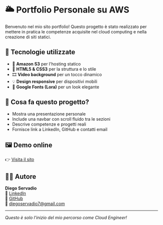 # 🌥️ Portfolio Personale su AWS

Benvenuto nel mio sito portfolio! Questo progetto è stato realizzato per mettere in pratica le competenze acquisite nel cloud computing e nella creazione di siti statici.

## 🔧 Tecnologie utilizzate

- 🎯 **Amazon S3** per l'hosting statico
- 🧠 **HTML5 & CSS3** per la struttura e lo stile
- 🎞️ **Video background** per un tocco dinamico
- 💡 **Design responsive** per dispositivi mobili
- 📜 **Google Fonts (Lora)** per un look elegante

## 🚀 Cosa fa questo progetto?

- Mostra una presentazione personale
- Include una navbar con scroll fluido tra le sezioni
- Descrive competenze e progetti reali
- Fornisce link a LinkedIn, GitHub e contatti email

## 🖼️ Demo online

👉 [Visita il sito](https://diego-servadio-portfolio.s3.amazonaws.com/index.html)

## 🧑‍💻 Autore

**Diego Servadio**  
🔗 [LinkedIn](https://www.linkedin.com/in/diegoservadio)  
🐙 [GitHub](https://github.com/Diegoservadio)  
📧 diegoservadio7@gmail.com

---

_Questo è solo l'inizio del mio percorso come Cloud Engineer!_

